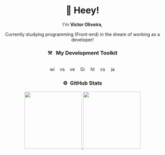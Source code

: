 <div align="center">
<h1 >
  👋 Heey!
</h1>

I'm **Victor Oliveira**, 

Currently studying programming (Front-end) in the dream of working as a developer!
<br>
### ⚒&nbsp;&nbsp;&nbsp;My Development Toolkit
<br><img alt="windows" title="windows" src="https://img.shields.io/badge/Windows-0078D6?style=for-the-badge&logo=windows&logoColor=white" height="16">&nbsp;&nbsp;&nbsp;&nbsp;<img alt="vscode" title="vscode" src="https://img.shields.io/badge/Visual_Studio_Code-0078D4?style=for-the-badge&logo=visual%20studio%20code&logoColor=white" height="16">&nbsp;&nbsp;&nbsp;&nbsp;<img alt="vercel" title="vercel" src="https://img.shields.io/badge/Vercel-000000?style=for-the-badge&logo=vercel&logoColor=white" height="16">&nbsp;&nbsp;&nbsp;&nbsp;<img alt="Git" title="Git" src="https://img.shields.io/badge/GIT-E44C30?style=for-the-badge&logo=git&logoColor=white" height="16">&nbsp;&nbsp;&nbsp;&nbsp;<img alt="html" title="html" src="https://img.shields.io/badge/HTML5-E34F26?style=for-the-badge&logo=html5&logoColor=white" height="16">&nbsp;&nbsp;&nbsp;&nbsp;<img alt="css3" title="css3" src="https://img.shields.io/badge/CSS3-1572B6?style=for-the-badge&logo=css3&logoColor=white" height="16">&nbsp;&nbsp;&nbsp;&nbsp;<img alt="javascript" title="javascript" src="https://img.shields.io/badge/JavaScript-F7DF1E?style=for-the-badge&logo=JavaScript&logoColor=white" height="16"><br>

### ⚙️ &nbsp;GitHub Stats


<div>
<a href="https://github.com/vctrhugoop">
<img loading="lazy" height="180em" src="https://github-readme-stats.vercel.app/api/top-langs/?username=vctrhugoop&theme=aura"/>
<img loading="lazy" height="180em" src="https://github-readme-stats.vercel.app/api?username=vctrhugoop&theme=aura&show_icons=truee"/>
</div>

</div>
